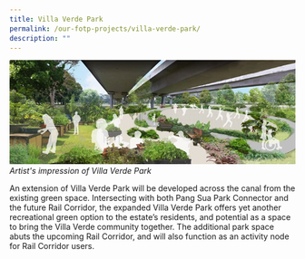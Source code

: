 ```yaml
---
title: Villa Verde Park
permalink: /our-fotp-projects/villa-verde-park/
description: ""
---
```

![Alt text for image on Isomer site](/images/VVP%20hero.jpg)
*Artist's impression of Villa Verde Park*

An extension of Villa Verde Park will be developed across the canal from the existing green space. Intersecting with both Pang Sua Park Connector and the future Rail Corridor, the expanded Villa Verde Park offers yet another recreational green option to the estate’s residents, and potential as a space to bring the Villa Verde community together. The additional park space abuts the upcoming Rail Corridor, and will also function as an activity node for Rail Corridor users.